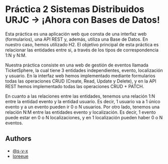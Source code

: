 
# Práctica 2 Sistemas Distribuidos URJC -> ¡Ahora con Bases de Datos!

Esta práctica es una aplicación web que consta de una interfaz web (formularios), una API REST y, además, utiliza una Base de Datos. En nuestro caso, hemos utilizado H2. El objetivo principal de esta práctica es relacionar las entidades entre si, a través de los tipos de correspondencia 1:N y N:M.

Nuestra práctica consiste en una web de gestión de eventos llamada TicketSphere, la cual tiene 3 entidades independientes, evento, localización y usuario. En la interfaz web hemos implementado mediante formularios todas las operaciones CRUD (Create, Read, Update y Delete), y en la API REST hemos implementado todas las operaciones CRUD + PATCH.

En cuanto a las relaciones entre las entidades, tenemos una relación 1:N entre la entidad evento y la entidad usuario. Es decir, 1 usuario va a 1 único evento y a un evento pueden ir 0 o N usuarios. Por otro lado, tenemos una relación N:M entre las entidades evento y localización. Es decir, 1 evento puede estar en 0 o N localizaciones, y en 1 localización pueden haber 0 o N eventos.

## Authors

- [@s-v-x](https://github.com/s-v-x)
- [loreeue](https://github.com/loreeue)